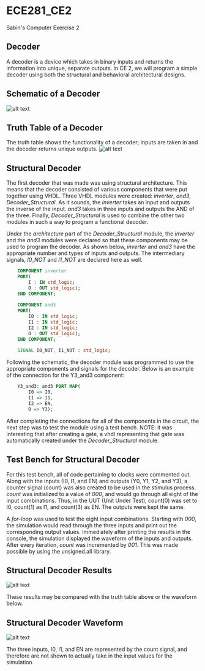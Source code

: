 ECE281_CE2
==========

Sabin's Computer Exercise 2

## Decoder
A decoder is a device which takes in binary inputs and returns the information into unique, separate outputs.  In CE 2, we will program a simple decoder using both the structural and behavioral architectural designs.

## Schematic of a Decoder
![alt text](https://raw2.github.com/sabinpark/ECE281_CE2/master/Decoder%20Schematic.png "Decoder Schematic")

## Truth Table of a Decoder
The truth table shows the functionality of a decoder; inputs are taken in and the decoder returns unique outputs.
![alt text](https://raw2.github.com/sabinpark/ECE281_CE2/master/Decoder%20Truth%20Table.PNG "Decoder Truth Table")

## Structural Decoder
The first decoder that was made was using structural architecture.  This means that the decoder consisted of various components that were put together using VHDL.  Three VHDL modules were created: *inverter*, *and3*, *Decoder_Structural*.  As it sounds, the *inverter* takes an input and outputs the inverse of the input.  *and3* takes in three inputs and outputs the AND of the three.  Finally, *Decoder_Structural* is used to combine the other two modules in such a way to program a functional decoder.

Under the *architecture* part of the *Decoder_Structural* module, the *inverter* and the *and3* modules were declared so that these components may be used to program the decoder.  As shown below, *inverter* and *and3* have the appropriate number and types of inputs and outputs.  The intermediary signals, *I0_NOT* and *I1_NOT* are declared here as well.

```vhdl
	COMPONENT inverter
	PORT(
		I : IN std_logic;
		O : OUT std_logic);
	END COMPONENT;
	
	COMPONENT and3
	PORT(
		I0 : IN std_logic;
		I1 : IN std_logic;
		I2 : IN std_logic;
		O : OUT std_logic);
	END COMPONENT;
	
	SIGNAL I0_NOT, I1_NOT : std_logic;
```

Following the schematic, the decoder module was programmed to use the appropriate components and signals for the decoder.  Below is an example of the connection for the Y3_and3 component:

```vhdl
	Y3_and3: and3 PORT MAP(
		I0 => I0,
		I1 => I1,
		I2 => EN,
		O => Y3);
```

After completing the connections for all of the components in the circuit, the next step was to test the module using a test bench.  NOTE: it was interesting that after creating a gate, a vhdl representing that gate was automatically created under the *Decoder_Structural* module.

## Test Bench for Structural Decoder
For this test bench, all of code pertaining to clocks were commented out.  Along with the inputs (I0, I1, and EN) and outputs (Y0, Y1, Y2, and Y3), a counter signal (count) was also created to be used in the stimulus process.  *count* was initialized to a value of *000*, and would go through all eight of the input combinations.  Thus, in the UUT (Unit Under Test), count(0) was set to I0, count(1) as I1, and count(3) as EN.  The outputs were kept the same.

A *for-loop* was used to test the eight input combinations.  Starting with *000*, the simulation would read through the three inputs and print out the corresponding output values.  Immediately after printing the results in the console, the simulation displayed the waveform of the inputs and outputs.  After every iteration, *count* was incremented by *001*.  This was made possible by using the unsigned.all library.  

## Structural Decoder Results
![alt text](https://raw2.github.com/sabinpark/ECE281_CE2/master/Decoder_Structural%20Simulation%20Results.PNG "Structural Decoder Results")

These results may be compared with the truth table above or the waveform below.

## Structural Decoder Waveform
![alt text](https://raw2.github.com/sabinpark/ECE281_CE2/master/Decoder_Structural%20Simulation%20Waveform.PNG "Structural Decoder Waveform")

The three inputs, I0, I1, and EN are represented by the count signal, and therefore are not shown to actually take in the input values for the simulation.


